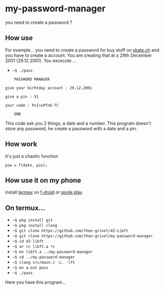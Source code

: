 # my-password-manager

you need to create a password ?


## How use

For example... you need to create a password for buy stuff on [skate.ch](https://www.skate.ch)
and you have to create a account. You are creating that at a 29th December 2001 (29.12.2001).
You excecute ...
* ```~$ ./pass``` 
```shell
	PASSWORD MANAGER

give your birhtday account : 29.12.2001

give a pin : 51

your code : Px{>uPTn6-TC

	END
```

This code ask you 2 things, a date and a number. 
This program doesn't store any password, 
he create a password with a date and a pin.


## How work

It's just a chaotic function
```
psw = f(date, pin);
```


## How use it on my phone

install 
[termux](https://play.google.com/store/apps/details?id=com.termux)
on 
[f-droid](https://f-droid.org/packages/com.termux/) 
or 
[goole play](https://play.google.com/store/apps/details?id=com.termux) 


## On termux...

* ```~$ pkg install git```
* ```~$ pkg install clang```
* ```~$ git clone https://github.com/theo-grivel/42-Libft```
* ```~$ git clone https://github.com/theo-grivel/my-password-manager```
* ```~$ cd 42-libft```
* ```~$ ar rc libft.a *c```
* ```~$ mv libft.a ../my-password-manager```
* ```~$ cd ../my-password-manager```
* ```~$ clang src/main.c -L. -lft```
* ```~$ mv a.out pass```
* ```~$ ./pass```

Here you have this program...

